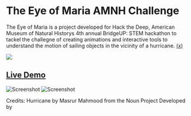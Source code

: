 # The Eye of Maria AMNH Challenge

The Eye of Maria is a project developed for Hack the Deep, American Museum of Natural Historys 4th annual BridgeUP: STEM hackathon to tackel the challegne of creating animations and interactive tools to understand the motion of sailing objects in the vicinity of a hurricane. [(x)](https://github.com/amnh/HackTheDeep/wiki/The-Eye-of-Maria)




<a href="https://imgflip.com/gif/24d8zz"><img src="https://i.imgflip.com/24d8zz.gif" /></a>

## [Live Demo](https://hackthedeep.github.io/the-eye-of-maria/)

![Screenshot](https://i.imgur.com/1id3pAT.png)
![Screenshot](https://i.imgur.com/SSsG0iG.png)

Credits:
Hurricane by Masrur Mahmood from the Noun Project
Developed by 
